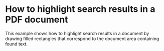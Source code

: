 # How to highlight search results in a PDF document 


This example shows how to highlight search results in a document by drawing filled rectangles that correspond to the document area containing found text. <br><br>

<br/>


